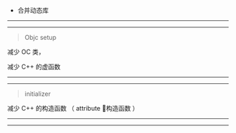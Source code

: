 * 合并动态库



<hr>


<hr>


> Objc setup

减少 OC 类，




减少 C++ 的虚函数



<hr>


<hr>



> initializer



减少 C++ 的构造函数   （  attribute 构造函数    ）










<hr>


<hr>
